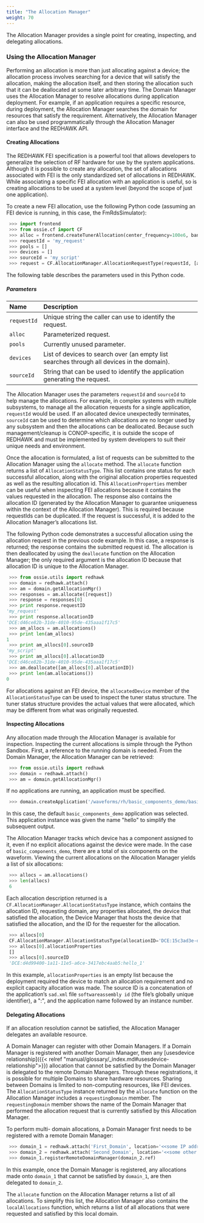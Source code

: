 ```yaml
---
title: "The Allocation Manager"
weight: 70
---
```


The Allocation Manager provides a single point for creating, inspecting, and delegating allocations.

### Using the Allocation Manager

Performing an allocation is more than just allocating against a device; the allocation process involves searching for a device that will satisfy the allocation, making the allocation itself, and then storing the allocation such that it can be deallocated at some later arbitrary time. The Domain Manager uses the Allocation Manager to resolve allocations during application deployment. For example, if an application requires a specific resource, during deployment, the Allocation Manager searches the domain for resources that satisfy the requirement. Alternatively, the Allocation Manager can also be used programmatically through the Allocation Manager interface and the REDHAWK API.

#### Creating Allocations

The REDHAWK FEI specification is a powerful tool that allows developers to generalize the selection of RF hardware for use by the system applications. Although it is possible to create any allocation, the set of allocations associated with FEI is the only standardized set of allocations in REDHAWK. While associating a specific FEI allocation with an application is useful, so is creating allocations to be used at a system level (beyond the scope of just one application).

To create a new FEI allocation, use the following Python code (assuming an FEI device is running, in this case, the FmRdsSimulator):

```py
 >>> import frontend
 >>> from ossie.cf import CF
 >>> alloc = frontend.createTunerAllocation(center_frequency=100e6, bandwidth=0.0, sample_rate=0.0, returnDict=False)
 >>> requestId = 'my_request'
 >>> pools = []
 >>> devices = []
 >>> sourceId = 'my_script'
 >>> request = CF.AllocationManager.AllocationRequestType(requestId, [alloc], pools, devices, sourceId)
```

The following table describes the parameters used in this Python code.

##### Parameters
| **Name**    | **Description**                                                                            |
| :---------- | :----------------------------------------------------------------------------------------- |
| `requestId` | Unique string the caller can use to identify the request.                                  |
| `alloc`     | Parameterized request.                                                                     |
| `pools`     | Currently unused parameter.                                                                |
| `devices`   | List of devices to search over (an empty list searches through all devices in the domain). |
| `sourceId`  | String that can be used to identify the application generating the request.                |

The Allocation Manager uses the parameters `requestId` and `sourceId` to help manage the allocations. For example, in complex systems with multiple subsystems, to manage all the allocation requests for a single application, `requestId` would be used. If an allocated device unexpectedly terminates, `sourceId` can be used to determine which allocations are no longer used by any subsystem and then the allocations can be deallocated. Because such management/cleanup is CONOP-specific, it is outside the scope of REDHAWK and must be implemented by system developers to suit their unique needs and environment.

Once the allocation is formulated, a list of requests can be submitted to the Allocation Manager using the `allocate` method. The `allocate` function returns a list of `AllocationStatusType`. This list contains one status for each successful allocation, along with the original allocation properties requested as well as the resulting allocation id. This `AllocationProperties` member can be useful when inspecting FEI allocations because it contains the values requested in the allocation. The response also contains the allocation ID (generated by the Allocation Manager to guarantee uniqueness within the context of the Allocation Manager). This is required because requestIds can be duplicated. If the request is successful, it is added to the Allocation Manager’s allocations list.

The following Python code demonstrates a successful allocation using the allocation request in the previous code example. In this case, a response is returned; the response contains the submitted request id. The allocation is then deallocated by using the `deallocate` function on the Allocation Manager; the only required argument is the allocation ID because that allocation ID is unique to the Allocation Manager.

```py
 >>> from ossie.utils import redhawk
 >>> domain = redhawk.attach()
 >>> am = domain.getAllocationMgr()
 >>> responses = am.allocate([request])
 >>> response = responses[0]
 >>> print response.requestID
'my_request'
 >>> print response.allocationID
'DCE:d46ce82b-31de-4010-95de-435aaa1f17c5'
 >>> am_allocs = am.allocations()
 >>> print len(am_allocs)
1
 >>> print am_allocs[0].sourceID
'my_script'
 >>> print am_allocs[0].allocationID
'DCE:d46ce82b-31de-4010-95de-435aaa1f17c5'
 >>> am.deallocate([am_allocs[0].allocationID])
 >>> print len(am.allocations())
0
```

For allocations against an FEI device, the `allocatedDevice` member of the `AllocationStatusType` can be used to inspect the tuner status structure. The tuner status structure provides the actual values that were allocated, which may be different from what was originally requested.

#### Inspecting Allocations

Any allocation made through the Allocation Manager is available for inspection. Inspecting the current allocations is simple through the Python Sandbox. First, a reference to the running domain is needed. From the Domain Manager, the Allocation Manager can be retrieved:

```py
 >>> from ossie.utils import redhawk
 >>> domain = redhawk.attach()
 >>> am = domain.getAllocationMgr()
```

If no applications are running, an application must be specified.

```py
 >>> domain.createApplication('/waveforms/rh/basic_components_demo/basic_components_demo.sad.xml','hello')
```

In this case, the default `basic_components_demo` application was selected. This application instance was given the name "hello" to simplify the subsequent output.

The Allocation Manager tracks which device has a component assigned to it, even if no explicit allocations against the device were made. In the case of `basic_components_demo`, there are a total of six components on the waveform. Viewing the current allocations on the Allocation Manager yields a list of six allocations:

```py
 >>> allocs = am.allocations()
 >>> len(allocs)
 6
```

Each allocation description returned is a `CF.AllocationManager.AllocationStatusType` instance, which contains the allocation ID,  requesting domain, any properties allocated, the device that satisfied the allocation, the Device Manager that hosts the device that satisfied the allocation, and the ID for the requester for the allocation.

```py
 >>> allocs[0]
 CF.AllocationManager.AllocationStatusType(allocationID='DCE:15c3ad3e-dbfa-48b6-b0d7-c12b450f9806', requestingDomain='REDHAWK_DEV', allocationProperties=[], allocatedDevice=<ossie.cf.CF._objref_ExecutableDevice object at 0x28cc110>, allocationDeviceManager=<ossie.cf.CF._objref_DeviceManager object at 0x28cc250>, sourceID='DCE:d4d99400-1a11-11e5-a6ce-3417ebc4aab5:hello_1')
 >>> allocs[0].allocationProperties
 []
 >>> allocs[0].sourceID
 'DCE:d4d99400-1a11-11e5-a6ce-3417ebc4aab5:hello_1'
```

In this example, `allocationProperties` is an empty list because the deployment required the device to match an allocation requirement and no explicit capacity allocation was made. The source ID is a concatenation of the application’s `sad.xml` file `softwareassembly id` (the file’s globally unique identifier), a ":", and the application name followed by an instance number.

#### Delegating Allocations

If an allocation resolution cannot be satisfied, the Allocation Manager delegates an available resource.

A Domain Manager can register with other Domain Managers. If a Domain Manager is registered with another Domain Manager, then any [usesdevice relationship]({{< relref "manual/glossary/_index.md#usesdevice-relationship">}}) allocation that cannot be satisfied by the Domain Manager is delegated to the remote Domain Managers. Through these registrations, it is possible for multiple Domains to share hardware resources. Sharing between Domains is limited to non-computing resources, like FEI devices. The `AllocationStatusType` instance returned by the `allocate` function on the Allocation Manager includes a `requestingDomain` member. The `requestingDomain` member shows the name of the Domain Manager that performed the allocation request that is currently satisfied by this Allocation Manager.

To perform multi- domain allocations, a Domain Manager first needs to be registered with a remote Domain Manager:

```py
 >>> domain_1 = redhawk.attach('First_Domain', location='<<some IP address>>')
 >>> domain_2 = redhawk.attach('Second_Domain', location='<<some other IP address>>')
 >>> domain_1.registerRemoteDomainManager(domain_2.ref)
```

In this example, once the Domain Manager is registered, any allocations made onto `domain_1` that cannot be satisfied by `domain_1`, are then delegated to `domain_2`.

The `allocate` function on the Allocation Manager returns a list of all allocations. To simplify this list, the Allocation Manager also contains the `localAllocations` function, which returns a list of all allocations that were requested and satisfied by this local domain.
